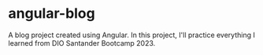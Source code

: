 # angular-blog
A blog project created using Angular. In this project, I'll practice everything I learned from DIO Santander Bootcamp 2023.
